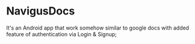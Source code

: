 # NavigusDocs

It's an Android app that work somehow similar to google docs with added feature of authentication via Login & Signup;
